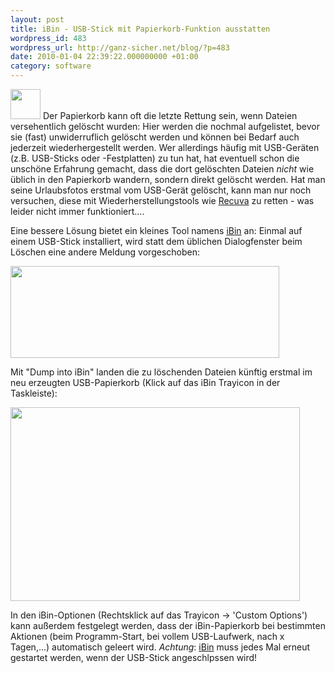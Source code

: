```yaml
---
layout: post
title: iBin - USB-Stick mit Papierkorb-Funktion ausstatten
wordpress_id: 483
wordpress_url: http://ganz-sicher.net/blog/?p=483
date: 2010-01-04 22:39:22.000000000 +01:00
category: software
---
```


<img class="lefticon" title="iBin icon" src="/wp-content/uploads/iBin-icon.png" alt="" width="48" height="48" />
Der Papierkorb kann oft die letzte Rettung sein, wenn Dateien versehentlich gelöscht wurden: Hier werden die nochmal aufgelistet, bevor sie (fast) unwiderruflich gelöscht werden und können bei Bedarf auch jederzeit wiederhergestellt werden. Wer allerdings häufig mit USB-Geräten (z.B. USB-Sticks oder -Festplatten) zu tun hat, hat eventuell schon die unschöne Erfahrung gemacht, dass die dort gelöschten Dateien <em>nicht</em> wie üblich in den Papierkorb wandern, sondern direkt gelöscht werden. Hat man seine Urlaubsfotos erstmal vom USB-Gerät gelöscht, kann man nur noch versuchen, diese mit Wiederherstellungstools wie <a href="http://www.piriform.com/recuva">Recuva</a> zu retten - was leider nicht immer funktioniert....

<!--more-->
Eine bessere Lösung bietet ein kleines Tool namens <a href="http://www.autohotkey.net/~FirstToyLab/project_iBin_download.htm" target="_blank">iBin</a> an: Einmal auf einem USB-Stick installiert, wird statt dem üblichen Dialogfenster beim Löschen eine andere Meldung vorgeschoben:

<img class="borderimg centered" title="ibin löschen abfrage" src="/wp-content/uploads/ibin-loeschen-abfrage.png" alt="" width="430" height="147" />

Mit "Dump into iBin" landen die zu löschenden Dateien künftig erstmal im neu erzeugten USB-Papierkorb (Klick auf das iBin Trayicon in der Taskleiste):

<img class="borderimg centered" title="ibin gelöschte dateien" src="/wp-content/uploads/ibin-geloeschte-dateien.png" alt="" width="463" height="310" />

In den iBin-Optionen (Rechtsklick auf das Trayicon -&gt; 'Custom Options') kann außerdem festgelegt werden, dass der iBin-Papierkorb bei bestimmten Aktionen (beim Programm-Start, bei vollem USB-Laufwerk, nach x Tagen,...) automatisch geleert wird.
<em>Achtung</em>: <a href="http://www.autohotkey.net/~FirstToyLab/project_iBin_download.htm" target="_blank">iBin</a> muss jedes Mal erneut gestartet werden, wenn der USB-Stick angeschlpssen wird!

